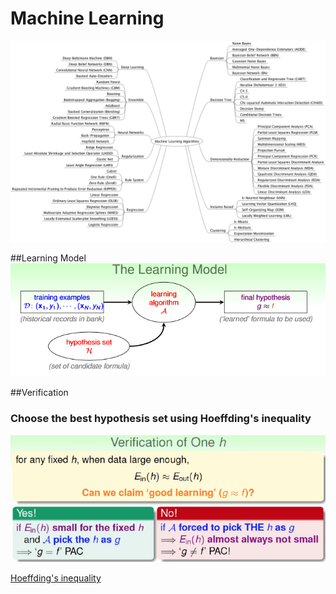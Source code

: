 # Machine Learning

![](/assets/gm9wDgD.png)


##Learning Model
![](/assets/sswd.PNG)

##Verification
### Choose the best hypothesis set using Hoeffding's inequality
![](/assets/hi.PNG)

[Hoeffding's inequality
](/mathematics/probability-theory/hoeffdings-inequality.md)